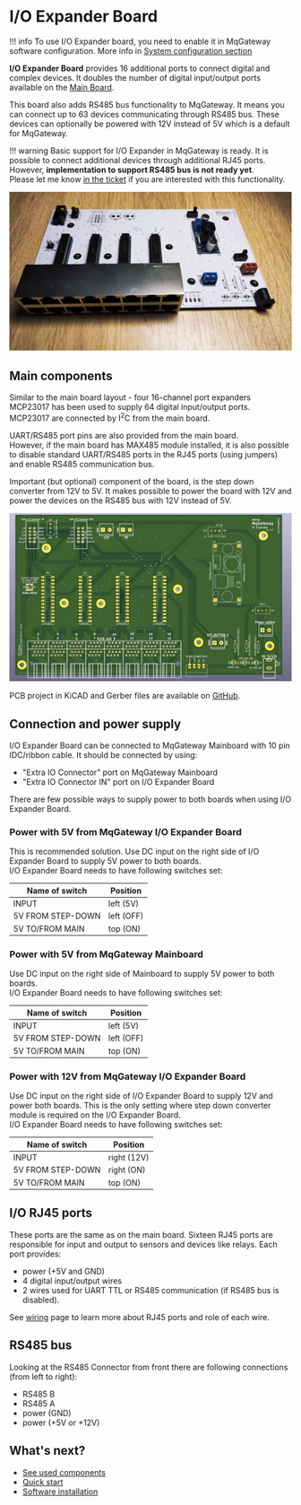 # I/O Expander Board

!!! info
    To use I/O Expander board, you need to enable it in MqGateway software configuration. 
    More info in [System configuration section](../user-guide/configuration.md#system-configuration)

**I/O Expander Board** provides 16 additional ports to connect digital and complex devices. It doubles the number of digital input/output ports
available on the [Main Board](board-layout.md).

This board also adds RS485 bus functionality to MqGateway. It means you can connect up to 63 devices communicating through RS485 bus.
These devices can optionally be powered with 12V instead of 5V which is a default for MqGateway.

!!! warning
    Basic support for I/O Expander in MqGateway is ready. It is possible to connect additional devices through additional RJ45 ports.
    However, **implementation to support RS485 bus is not ready yet**.     
    Please let me know [in the ticket](https://github.com/aetas/mqgateway/issues/28) if you are interested with this functionality. 


![Expander Board](images/MqGateway_IOExpanderBoard_photo.jpg)


## Main components

Similar to the main board layout - four 16-channel port expanders MCP23017 has been used to supply 64 digital input/output ports. 
MCP23017 are connected by I<sup>2</sup>C from the main board.

UART/RS485 port pins are also provided from the main board.  
However, if the main board has MAX485 module installed, it is also possible to disable standard UART/RS485 ports in the RJ45 ports (using jumpers)
and enable RS485 communication bus.

Important (but optional) component of the board, is the step down converter from 12V to 5V. It makes possible to power the board with 12V and power 
the devices on the RS485 bus with 12V instead of 5V.   

![Expander Board](images/MqGateway_IOExpanderBoard_render.jpg)

PCB project in KiCAD and Gerber files are available on [GitHub](https://github.com/aetas/MqGateway-PCB).

## Connection and power supply

I/O Expander Board can be connected to MqGateway Mainboard with 10 pin IDC/ribbon cable. It should be connected by using:

- "Extra IO Connector" port on MqGateway Mainboard
- "Extra IO Connector IN" port on I/O Expander Board

There are few possible ways to supply power to both boards when using I/O Expander Board.

### Power with 5V from MqGateway I/O Expander Board

This is recommended solution. Use DC input on the right side of I/O Expander Board to supply 5V power to both boards.  
I/O Expander Board needs to have following switches set:

| Name of switch    | Position   |
|-------------------|------------|
| INPUT             | left (5V)  |
| 5V FROM STEP-DOWN | left (OFF) |
| 5V TO/FROM MAIN   | top (ON)   |


### Power with 5V from MqGateway Mainboard

Use DC input on the right side of Mainboard to supply 5V power to both boards.  
I/O Expander Board needs to have following switches set:

| Name of switch    | Position   |
|-------------------|------------|
| INPUT             | left (5V)  |
| 5V FROM STEP-DOWN | left (OFF) |
| 5V TO/FROM MAIN   | top (ON)   |

### Power with 12V from MqGateway I/O Expander Board

Use DC input on the right side of I/O Expander Board to supply 12V and power both boards.
This is the only setting where step down converter module  is required on the I/O Expander Board.  
I/O Expander Board needs to have following switches set:

| Name of switch    | Position    |
|-------------------|-------------|
| INPUT             | right (12V) |
| 5V FROM STEP-DOWN | right (ON)  |
| 5V TO/FROM MAIN   | top (ON)    |



## I/O RJ45 ports

These ports are the same as on the main board.
Sixteen RJ45 ports are responsible for input and output to sensors and devices like relays. Each port provides:

- power (+5V and GND)
- 4 digital input/output wires
- 2 wires used for UART TTL or RS485 communication (if RS485 bus is disabled).

See [wiring](wiring.md) page to learn more about RJ45 ports and role of each wire.

## RS485 bus

Looking at the RS485 Connector from front there are following connections (from left to right):

- RS485 B
- RS485 A
- power (GND)
- power (+5V or +12V)

## What's next?

- [See used components](bill-of-materials.md)
- [Quick start](../user-guide/quick-start.md)
- [Software installation](../user-guide/installation.md)